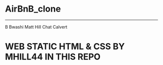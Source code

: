 # AirBnB_clone
--------------
B Bwashi
Matt Hill
Chat Calvert


# WEB STATIC HTML & CSS BY MHILL44 IN THIS REPO
